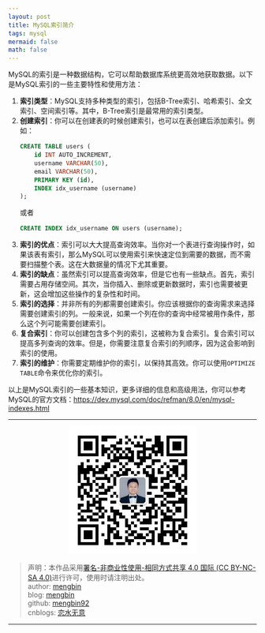 ```yaml
---
layout: post
title: MySQL索引简介
tags: mysql
mermaid: false
math: false
---  
```


MySQL的索引是一种数据结构，它可以帮助数据库系统更高效地获取数据。以下是MySQL索引的一些主要特性和使用方法：

1. **索引类型**：MySQL支持多种类型的索引，包括B-Tree索引、哈希索引、全文索引、空间索引等。其中，B-Tree索引是最常用的索引类型。
2. **创建索引**：你可以在创建表的时候创建索引，也可以在表创建后添加索引。例如：
    ```sql
    CREATE TABLE users (
        id INT AUTO_INCREMENT,
        username VARCHAR(50),
        email VARCHAR(50),
        PRIMARY KEY (id),
        INDEX idx_username (username)
    );
    ```
    或者
    ```sql
    CREATE INDEX idx_username ON users (username);
    ```
3. **索引的优点**：索引可以大大提高查询效率。当你对一个表进行查询操作时，如果该表有索引，那么MySQL可以使用索引来快速定位到需要的数据，而不需要扫描整个表。这在大数据量的情况下尤其重要。
4. **索引的缺点**：虽然索引可以提高查询效率，但是它也有一些缺点。首先，索引需要占用存储空间。其次，当你插入、删除或更新数据时，索引也需要被更新，这会增加这些操作的复杂性和时间。
5. **索引的选择**：并非所有的列都需要创建索引。你应该根据你的查询需求来选择需要创建索引的列。一般来说，如果一个列在你的查询中经常被用作条件，那么这个列可能需要创建索引。
6. **复合索引**：你可以创建包含多个列的索引，这被称为复合索引。复合索引可以提高多列查询的效率。但是，你需要注意复合索引的列顺序，因为这会影响到索引的使用。
7. **索引的维护**：你需要定期维护你的索引，以保持其高效。你可以使用`OPTIMIZE TABLE`命令来优化你的索引。

以上是MySQL索引的一些基本知识，更多详细的信息和高级用法，你可以参考MySQL的官方文档：https://dev.mysql.com/doc/refman/8.0/en/mysql-indexes.html  

---

<div align="center">
  <img src="../img/qrcode_wechat.jpg" alt="孟斯特">
</div>

> 声明：本作品采用[署名-非商业性使用-相同方式共享 4.0 国际 (CC BY-NC-SA 4.0)](https://creativecommons.org/licenses/by-nc-sa/4.0/deed.zh)进行许可，使用时请注明出处。  
> author: [mengbin](mengbin1992@outlook.com)  
> blog: [mengbin](https://mengbin.top)  
> github: [mengbin92](https://mengbin92.github.io/)  
> cnblogs: [恋水无意](https://www.cnblogs.com/lianshuiwuyi/)  

---

